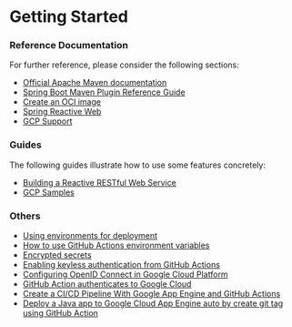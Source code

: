 # Getting Started

### Reference Documentation
For further reference, please consider the following sections:

* [Official Apache Maven documentation](https://maven.apache.org/guides/index.html)
* [Spring Boot Maven Plugin Reference Guide](https://docs.spring.io/spring-boot/docs/3.1.2/maven-plugin/reference/html/)
* [Create an OCI image](https://docs.spring.io/spring-boot/docs/3.1.2/maven-plugin/reference/html/#build-image)
* [Spring Reactive Web](https://docs.spring.io/spring-boot/docs/3.1.2/reference/htmlsingle/index.html#web.reactive)
* [GCP Support](https://googlecloudplatform.github.io/spring-cloud-gcp/reference/html/index.html)

### Guides
The following guides illustrate how to use some features concretely:

* [Building a Reactive RESTful Web Service](https://spring.io/guides/gs/reactive-rest-service/)
* [GCP Samples](https://github.com/GoogleCloudPlatform/spring-cloud-gcp/tree/main/spring-cloud-gcp-samples)

### Others

* [Using environments for deployment](https://docs.github.com/en/actions/deployment/targeting-different-environments/using-environments-for-deployment)
* [How to use GitHub Actions environment variables](https://snyk.io/blog/how-to-use-github-actions-environment-variables/)
* [Encrypted secrets](https://docs.github.com/en/actions/security-guides/encrypted-secrets)
* [Enabling keyless authentication from GitHub Actions](https://cloud.google.com/blog/products/identity-security/enabling-keyless-authentication-from-github-actions)
* [Configuring OpenID Connect in Google Cloud Platform](https://docs.github.com/en/actions/deployment/security-hardening-your-deployments/configuring-openid-connect-in-google-cloud-platform)
* [GitHub Action authenticates to Google Cloud](https://github.com/google-github-actions/auth#examples)
* [Create a CI/CD Pipeline With Google App Engine and GitHub Actions](https://www.linkedin.com/pulse/create-cicd-pipeline-google-app-engine-github-actions-samuel-ichinga/)
* [Deploy a Java app to Google Cloud App Engine auto by create git tag using GitHub Action](https://medium.com/@lxlgarnett/deploy-a-java-app-to-google-cloud-app-engine-auto-by-create-git-tag-using-github-action-1401e4c30faa)